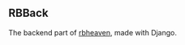 ## RBBack

The backend part of [rbheaven](https://github.com/Tsuribori/rbheaven), made with Django.

